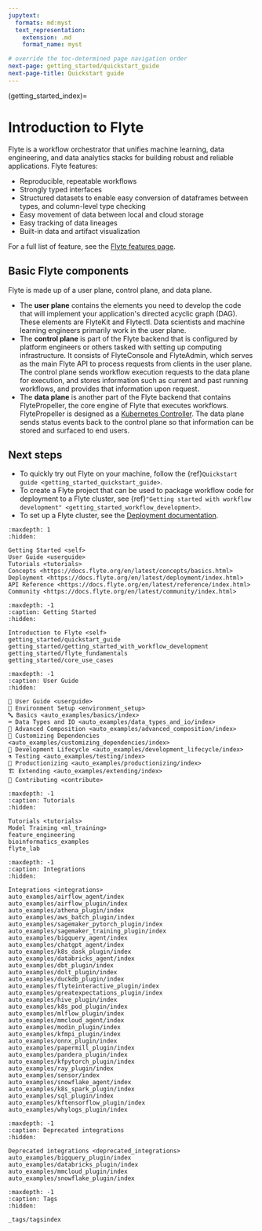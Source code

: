```yaml
---
jupytext:
  formats: md:myst
  text_representation:
    extension: .md
    format_name: myst

# override the toc-determined page navigation order
next-page: getting_started/quickstart_guide
next-page-title: Quickstart guide
---
```


(getting_started_index)=

# Introduction to Flyte

Flyte is a workflow orchestrator that unifies machine learning, data engineering, and data analytics stacks for building robust and reliable applications. Flyte features:
* Reproducible, repeatable workflows
* Strongly typed interfaces
* Structured datasets to enable easy conversion of dataframes between types, and column-level type checking
* Easy movement of data between local and cloud storage
* Easy tracking of data lineages
* Built-in data and artifact visualization

For a full list of feature, see the [Flyte features page](https://flyte.org/features).

## Basic Flyte components

Flyte is made up of a user plane, control plane, and data plane.
* The **user plane** contains the elements you need to develop the code that will implement your application's directed acyclic graph (DAG). These elements are FlyteKit and Flytectl. Data scientists and machine learning engineers primarily work in the user plane.
* The **control plane** is part of the Flyte backend that is configured by platform engineers or others tasked with setting up computing infrastructure. It consists of FlyteConsole and FlyteAdmin, which serves as the main Flyte API to process requests from clients in the user plane. The control plane sends workflow execution requests to the data plane for execution, and stores information such as current and past running workflows, and provides that information upon request.
* The **data plane** is another part of the Flyte backend that contains FlytePropeller, the core engine of Flyte that executes workflows. FlytePropeller is designed as a [Kubernetes Controller](https://kubernetes.io/docs/concepts/architecture/controller/). The data plane sends status events back to the control plane so that information can be stored and surfaced to end users.

## Next steps

* To quickly try out Flyte on your machine, follow the {ref}`Quickstart guide <getting_started_quickstart_guide>`.
* To create a Flyte project that can be used to package workflow code for deployment to a Flyte cluster, see {ref}`"Getting started with workflow development" <getting_started_workflow_development>`.
* To set up a Flyte cluster, see the [Deployment documentation](https://docs.flyte.org/en/latest/deployment/index.html).

```{toctree}
:maxdepth: 1
:hidden:

Getting Started <self>
User Guide <userguide>
Tutorials <tutorials>
Concepts <https://docs.flyte.org/en/latest/concepts/basics.html>
Deployment <https://docs.flyte.org/en/latest/deployment/index.html>
API Reference <https://docs.flyte.org/en/latest/reference/index.html>
Community <https://docs.flyte.org/en/latest/community/index.html>
```

```{toctree}
:maxdepth: -1
:caption: Getting Started
:hidden:

Introduction to Flyte <self>
getting_started/quickstart_guide
getting_started/getting_started_with_workflow_development
getting_started/flyte_fundamentals
getting_started/core_use_cases
```

```{toctree}
:maxdepth: -1
:caption: User Guide
:hidden:

📖 User Guide <userguide>
🌳 Environment Setup <environment_setup>
🔤 Basics <auto_examples/basics/index>
⌨️ Data Types and IO <auto_examples/data_types_and_io/index>
🔮 Advanced Composition <auto_examples/advanced_composition/index>
🧩 Customizing Dependencies <auto_examples/customizing_dependencies/index>
🏡 Development Lifecycle <auto_examples/development_lifecycle/index>
⚗️ Testing <auto_examples/testing/index>
🚢 Productionizing <auto_examples/productionizing/index>
🏗 Extending <auto_examples/extending/index>
📝 Contributing <contribute>
```

```{toctree}
:maxdepth: -1
:caption: Tutorials
:hidden:

Tutorials <tutorials>
Model Training <ml_training>
feature_engineering
bioinformatics_examples
flyte_lab
```

```{toctree}
:maxdepth: -1
:caption: Integrations
:hidden:

Integrations <integrations>
auto_examples/airflow_agent/index
auto_examples/airflow_plugin/index
auto_examples/athena_plugin/index
auto_examples/aws_batch_plugin/index
auto_examples/sagemaker_pytorch_plugin/index
auto_examples/sagemaker_training_plugin/index
auto_examples/bigquery_agent/index
auto_examples/chatgpt_agent/index
auto_examples/k8s_dask_plugin/index
auto_examples/databricks_agent/index
auto_examples/dbt_plugin/index
auto_examples/dolt_plugin/index
auto_examples/duckdb_plugin/index
auto_examples/flyteinteractive_plugin/index
auto_examples/greatexpectations_plugin/index
auto_examples/hive_plugin/index
auto_examples/k8s_pod_plugin/index
auto_examples/mlflow_plugin/index
auto_examples/mmcloud_agent/index
auto_examples/modin_plugin/index
auto_examples/kfmpi_plugin/index
auto_examples/onnx_plugin/index
auto_examples/papermill_plugin/index
auto_examples/pandera_plugin/index
auto_examples/kfpytorch_plugin/index
auto_examples/ray_plugin/index
auto_examples/sensor/index
auto_examples/snowflake_agent/index
auto_examples/k8s_spark_plugin/index
auto_examples/sql_plugin/index
auto_examples/kftensorflow_plugin/index
auto_examples/whylogs_plugin/index
```

```{toctree}
:maxdepth: -1
:caption: Deprecated integrations
:hidden:

Deprecated integrations <deprecated_integrations>
auto_examples/bigquery_plugin/index
auto_examples/databricks_plugin/index
auto_examples/mmcloud_plugin/index
auto_examples/snowflake_plugin/index
```



```{toctree}
:maxdepth: -1
:caption: Tags
:hidden:

_tags/tagsindex
```
